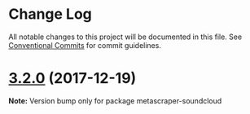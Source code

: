 # Change Log

All notable changes to this project will be documented in this file.
See [Conventional Commits](https://conventionalcommits.org) for commit guidelines.

<a name="3.2.0"></a>
# [3.2.0](https://github.com/microlinkhq/metascraper-soundcloud/compare/v3.1.0...v3.2.0) (2017-12-19)




**Note:** Version bump only for package metascraper-soundcloud
